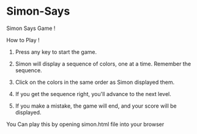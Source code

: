 # Simon-Says
Simon Says Game !

How to Play !

1. Press any key to start the game.

2. Simon will display a sequence of colors, one at a time. Remember the sequence.

3. Click on the colors in the same order as Simon displayed them.

4. If you get the sequence right, you'll advance to the next level.

5. If you make a mistake, the game will end, and your score will be displayed.


You Can play this by opening simon.html file into your browser 
